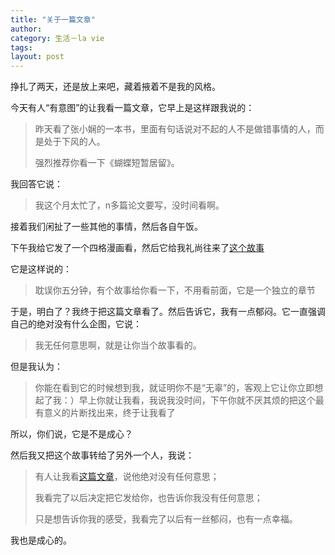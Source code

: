 ```yaml
---
title: "关于一篇文章"
author:
category: 生活－la vie
tags: 
layout: post
---
```

挣扎了两天，还是放上来吧，藏着掖着不是我的风格。

今天有人“有意图”的让我看一篇文章，它早上是这样跟我说的：

<blockquote>昨天看了张小娴的一本书，里面有句话说对不起的人不是做错事情的人，而是处于下风的人。

强烈推荐你看一下《蝴蝶短暂居留》。</blockquote>

我回答它说：

<blockquote>我这个月太忙了，n多篇论文要写，没时间看啊。</blockquote>

接着我们闲扯了一些其他的事情，然后各自午饭。

下午我给它发了一个四格漫画看，然后它给我礼尚往来了<a href="http://www.xxsy.net/yqbook/z/zhangxiaoxian/hdgqjl/5.html">这个故事</a>

它是这样说的：

<blockquote>耽误你五分钟，有个故事给你看一下，不用看前面，它是一个独立的章节</blockquote>

于是，明白了？我终于把这篇文章看了。然后告诉它，我有一点郁闷。它一直强调自己的绝对没有什么企图，它说：

<blockquote>我无任何意思啊，就是让你当个故事看的。</blockquote>

但是我认为：

<blockquote>你能在看到它的时候想到我，就证明你不是“无辜”的，客观上它让你立即想起了我：）早上你就让我看，我说我没时间，下午你就不厌其烦的把这个最有意义的片断找出来，终于让我看了</blockquote>

所以，你们说，它是不是成心？

然后我又把这个故事转给了另外一个人，我说：

<blockquote>有人让我看<a href="http://www.xxsy.net/yqbook/z/zhangxiaoxian/hdgqjl/5.html">这篇文章</a>，说他绝对没有任何意思；

我看完了以后决定把它发给你，也告诉你我没有任何意思；

只是想告诉你我的感受，我看完了以后有一丝郁闷，也有一点幸福。</blockquote>

我也是成心的。

